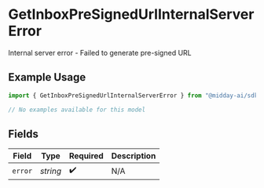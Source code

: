 # GetInboxPreSignedUrlInternalServerError

Internal server error - Failed to generate pre-signed URL

## Example Usage

```typescript
import { GetInboxPreSignedUrlInternalServerError } from "@midday-ai/sdk/models/errors";

// No examples available for this model
```

## Fields

| Field              | Type               | Required           | Description        |
| ------------------ | ------------------ | ------------------ | ------------------ |
| `error`            | *string*           | :heavy_check_mark: | N/A                |